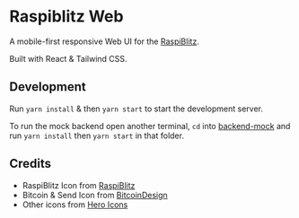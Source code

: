 # Raspiblitz Web

A mobile-first responsive Web UI for the [RaspiBlitz](https://github.com/rootzoll/raspiblitz).

Built with React & Tailwind CSS.

## Development

Run `yarn install` & then `yarn start` to start the development server.

To run the mock backend open another terminal, `cd` into [backend-mock](./backend-mock) and run `yarn install` then `yarn start` in that folder.

## Credits

- RaspiBlitz Icon from [RaspiBlitz](https://github.com/rootzoll/raspiblitz)
- Bitcoin & Send Icon from [BitcoinDesign](https://github.com/bitcoindesign/bitcoin-icons)
- Other icons from [Hero Icons](https://heroicons.com/)
